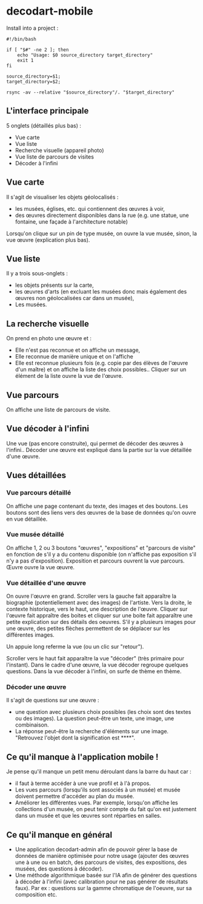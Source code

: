 # decodart-mobile

Install into a project : 

```
#!/bin/bash

if [ "$#" -ne 2 ]; then
    echo "Usage: $0 source_directory target_directory"
    exit 1
fi

source_directory=$1;
target_directory=$2;

rsync -av --relative "$source_directory"/. "$target_directory"
```

## L'interface principale
5 onglets (détaillés plus bas) :
- Vue carte
- Vue liste
- Recherche visuelle (appareil photo)
- Vue liste de parcours de visites
- Décoder à l'infini

## Vue carte
Il s'agit de visualiser les objets géolocalisés :
- les musées, églises, etc. qui contiennent des œuvres à voir,
- des œuvres directement disponibles dans la rue (e.g. une statue, une fontaine, une façade à l'architecture notable)

Lorsqu'on clique sur un pin de type musée, on ouvre la vue musée, sinon, la vue œuvre (explication plus bas).

## Vue liste

Il y a trois sous-onglets : 
- les objets présents sur la carte,
- les œuvres d'arts (en excluant les musées donc mais également des œuvres non géolocalisées car dans un musée),
- Les musées.

## La recherche visuelle

On prend en photo une œuvre et :
- Elle n'est pas reconnue et on affiche un message,
- Elle reconnue de manière unique et on l'affiche
- Elle est reconnue plusieurs fois (e.g. copie par des élèves de l'œuvre d'un maître) et on affiche la liste des choix possibles.. Cliquer sur un élément de la liste ouvre la vue de l'œuvre.

## Vue parcours

On affiche une liste de parcours de visite.

## Vue décoder à l'infini

Une vue (pas encore construite), qui permet de décoder des œuvres à l'infini.. Décoder une œuvre est expliqué dans la partie sur la vue détaillée d'une œuvre.

## Vues détaillées
### Vue parcours détaillé
On affiche une page contenant du texte, des images et des boutons. Les boutons sont des liens vers des œuvres de la base de données qu'on ouvre en vue détaillée.

### Vue musée détaillé
On affiche 1, 2 ou 3 boutons "œuvres", "expositions" et "parcours de visite" en fonction de s'il y a du contenu disponible (on n'affiche pas exposition s'il n'y a pas d'exposition). Exposition et parcours ouvrent la vue parcours. Œuvre ouvre la vue œuvre.

### Vue détaillée d'une œuvre
On ouvre l'œuvre en grand. Scroller vers la gauche fait apparaître la biographie (potentiellement avec des images) de l'artiste. Vers la droite, le contexte historique, vers le haut, une description de l'œuvre.
Cliquer sur l'œuvre fait appraître des boites et cliquer sur une boite fait apparaître une petite explication sur des détails des oeuvres. S'il y a plusieurs images pour une œuvre, des petites flèches permettent de se déplacer sur les différentes images.

Un appuie long referme la vue (ou un clic sur "retour").

Scroller vers le haut fait apparaître la vue "décoder" (très primaire pour l'instant). Dans le cadre d'une œuvre, la vue décoder regroupe quelques questions. Dans la vue décoder à l'infini, on surfe de thème en thème.

### Décoder une œuvre
Il s'agit de questions sur une œuvre :
- une question avec plusieurs choix possibles (les choix sont des textes ou des images). La question peut-être un texte, une image, une combinaison.
- La réponse peut-être la recherche d'éléments sur une image. "Retrouvez l'objet dont la signification est ****".

## Ce qu'il manque à l'application mobile !
Je pense qu'il manque un petit menu déroulant dans la barre du haut car :
- il faut à terme accéder à une vue profil et à l'à propos.
- Les vues parcours (lorsqu'ils sont associés à un musée) et musée doivent permettre d'accéder au plan du musée.
- Améliorer les différentes vues. Par exemple, lorsqu'on affiche les collections d'un musée, on peut tenir compte du fait qu'on est justement dans un musée et que les œuvres sont réparties en salles.

## Ce qu'il manque en général
- Une application decodart-admin afin de pouvoir gérer la base de données de manière optimisée pour notre usage (ajouter des œuvres une à une ou en batch, des parcours de visites, des expositions, des musées, des questions à décoder).
- Une méthode algorithmique basée sur l'IA afin de générer des questions à décoder à l'infini (avec calibration pour ne pas générer de résultats faux). Par ex : questions sur la gamme chromatique de l'oeuvre, sur sa composition etc.

